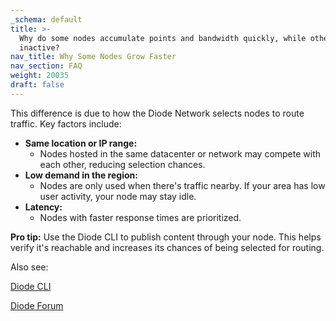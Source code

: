 ```yaml
---
_schema: default
title: >-
  Why do some nodes accumulate points and bandwidth quickly, while others remain
  inactive?
nav_title: Why Some Nodes Grow Faster
nav_section: FAQ
weight: 20035
draft: false
---
```

This difference is due to how the Diode Network selects nodes to route traffic. Key factors include:

* **Same location or IP range:**
  * Nodes hosted in the same datacenter or network may compete with each other, reducing selection chances.
* **Low demand in the region:**
  * Nodes are only used when there's traffic nearby. If your area has low user activity, your node may stay idle.
* **Latency:**
  * Nodes with faster response times are prioritized.

**Pro tip:** Use the Diode CLI to publish content through your node. This helps verify it's reachable and increases its chances of being selected for routing.

Also see:

[Diode CLI](https://cli.docs.diode.io/)

[Diode Forum](https://forum.diode.io/t/my-node-is-running-and-my-dashboard-is-accessible-but-im-not-earning-any-points-why/95)
